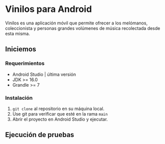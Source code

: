# Vinilos para Android

Vinilos es una aplicación móvil que permite ofrecer a los melómanos, coleccionista y personas grandes volúmenes de música recolectada desde esta misma.

## Iniciemos
### Requerimientos
  - Android Studio | última versión 
  - JDK >= 16.0
  - Grandle >= 7

### Instalación
  1. `git clone` al repositorio en su máquina local.
  2.  Use git para verificar que esté en la rama `main`
  4.  Abrir el proyecto en Android Studio y ejecutar.
  
## Ejecución de pruebas
